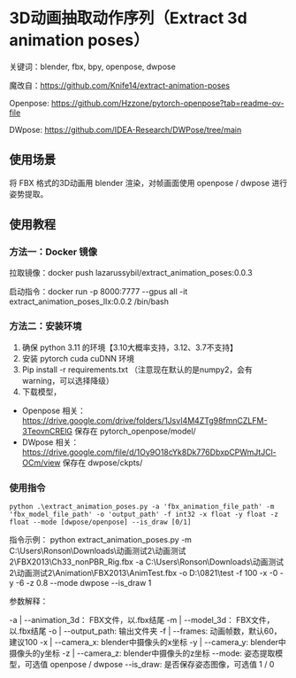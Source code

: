 # 3D动画抽取动作序列（Extract 3d animation poses）

关键词：blender, fbx, bpy, openpose, dwpose

魔改自：https://github.com/Knife14/extract-animation-poses

Openpose: https://github.com/Hzzone/pytorch-openpose?tab=readme-ov-file

DWpose: https://github.com/IDEA-Research/DWPose/tree/main

## 使用场景
将 FBX 格式的3D动画用 blender 渲染，对帧画面使用 openpose / dwpose 进行姿势提取。

## 使用教程
### 方法一：Docker 镜像

拉取镜像：docker push lazarussybil/extract_animation_poses:0.0.3

启动指令：docker run -p 8000:7777 --gpus all -it extract_animation_poses_llx:0.0.2 /bin/bash

### 方法二：安装环境
1. 确保 python 3.11 的环境【3.10大概率支持，3.12、3.7不支持】
2. 安装 pytorch cuda cuDNN 环境
3. Pip install -r requirements.txt （注意现在默认的是numpy2，会有warning，可以选择降级）
4. 下载模型，
- Openpose 相关：https://drive.google.com/drive/folders/1JsvI4M4ZTg98fmnCZLFM-3TeovnCRElG  保存在 pytorch_openpose/model/
- DWpose 相关：https://drive.google.com/file/d/1Oy9O18cYk8Dk776DbxpCPWmJtJCl-OCm/view  保存在 dwpose/ckpts/


### 使用指令

```
python .\extract_animation_poses.py -a 'fbx_animation_file_path' -m 'fbx_model_file_path' -o 'output_path' -f int32 -x float -y float -z float --mode [dwpose/openpose] --is_draw [0/1]
```

指令示例：
python extract_animation_poses.py -m C:\Users\Ronson\Downloads\动画测试2\动画测试2\FBX2013\Ch33_nonPBR_Rig.fbx -a C:\Users\Ronson\Downloads\动画测试2\动画测试2\Animation\FBX2013\AnimTest.fbx -o D:\0821\test -f 100 -x -0 -y -6 -z 0.8  --mode dwpose --is_draw 1

参数解释：

-a | --animation_3d： FBX文件，以.fbx结尾
-m | --model_3d： FBX文件，以.fbx结尾
-o | --output_path: 输出文件夹
-f | --frames: 动画帧数，默认60，建议100
-x | --camera_x: blender中摄像头的x坐标
-y | --camera_y: blender中摄像头的y坐标
-z | --camera_z: blender中摄像头的z坐标
--mode: 姿态提取模型，可选值 openpose / dwpose
--is_draw: 是否保存姿态图像，可选值 1 / 0



